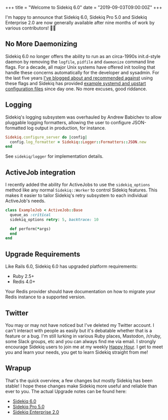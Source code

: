 +++
title = "Welcome to Sidekiq 6.0"
date = "2019-09-03T09:00:00Z"
+++

I'm happy to announce that Sidekiq 6.0, Sidekiq Pro 5.0 and Sidekiq
Enterprise 2.0 are now generally available after nine months of work by
various contributors! 🎉🎂

## No More Daemonizing

Sidekiq 6.0 no longer offers the ability to run as an circa-1990s init.d-style daemon by removing the `logfile`, `pidfile` and
`daemonize` command line flags.
For a decade, all major Unix systems have offered init tooling that handle these concerns automatically for the developer and sysadmin.
For the last five years [I've blogged about and recommended against](/2014/09/22/dont-daemonize-your-daemons/) using these flags and
Sidekiq has provided [example systemd and upstart configuration files](https://github.com/mperham/sidekiq/tree/master/examples) since day one.
No more excuses, good riddance.

## Logging

Sidekiq's logging subsystem was overhauled by Andrew Babichev to allow pluggable logging
formatters, allowing the user to configure JSON-formatted log output in
production, for instance.

```ruby
Sidekiq.configure_server do |config|
  config.log_formatter = Sidekiq::Logger::Formatters::JSON.new
end
```

See `sidekiq/logger` for implementation details.

## ActiveJob integration

I recently added the ability for ActiveJobs to use the `sidekiq_options`
method like any normal `Sidekiq::Worker` to control Sidekiq features.
This makes it  easier to tailor Sidekiq's retry subsystem to each
individual ActiveJob's needs.

```ruby
class ExampleJob < ActiveJob::Base
  queue_as :critical
  sidekiq_options retry: 5, backtrace: 10

  def perform(*args)
  end
end
```

## Upgrade Requirements

Like Rails 6.0, Sidekiq 6.0 has upgraded platform requirements:

* Ruby 2.5+
* Redis 4.0+

Your Redis provider should have documentation on how to migrate your
Redis instance to a supported version.

## Twitter

You may or may not have noticed but I've deleted my Twitter account.
I can't interact with people as easily but it's debatable whether that is a feature or a bug.
I'm still lurking in various Ruby places, Mastodon, /r/ruby, some Slack groups, etc and you can always find me
via email. I strongly encourage Sidekiq users to join me at my weekly [Happy
Hour](https://sidekiq.org/support.html).  I get to meet you and learn your needs, you get to learn
Sidekiq straight from me!

## Wrapup

That's the quick overview, a few changes but mostly Sidekiq has been stable!
I hope these changes make Sidekiq more useful and reliable than ever to you.
The actual Upgrade notes can be found here:

* [Sidekiq 6.0](https://github.com/mperham/sidekiq/blob/master/6.0-Upgrade.md)
* [Sidekiq Pro 5.0](https://github.com/mperham/sidekiq/blob/master/Pro-5.0-Upgrade.md)
* [Sidekiq Enterprise 2.0](https://github.com/mperham/sidekiq/blob/master/Ent-2.0-Upgrade.md)
